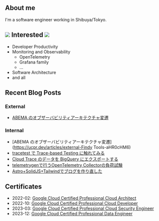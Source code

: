 ## About me

I'm a software engineer working in Shibuya/Tokyo. 

## <img src="https://icongr.am/devicon/go-original.svg?size=25&color=currentColor"></img> Interested <img src="https://icongr.am/devicon/go-original.svg?size=25&color=currentColor"></img>

- Developer Productivity
- Monitoring and Observability
  - OpenTelemetry
  - Grafana family
  - ...
- Software Architecture
- and all

## Recent Blog Posts

### External

- [ABEMA のオブザーバビリティアーキテクチャ変遷](https://findy-tools.io/articles/abematv/37)

### Internal

<!-- BLOG-POST-LIST:START -->
- [ABEMA のオブザーバビリティアーキテクチャ変遷](https://ucpr.dev/articles/external-Findy Tools-aHR0cHM6)
- [tracetest で Trace-based Testing に触れてみる](https://ucpr.dev/articles/intro_trace_based_test)
- [Cloud Trace のデータを BigQuery にエクスポートする](https://ucpr.dev/articles/cloud_trace_bq_sink)
- [telemetrygenで行うOpenTelemetry Collectorの負荷試験](https://ucpr.dev/articles/otelcol-loadtest-with-telemetrygen)
- [Astro+SolidJS+Tailwindでブログを作り直した](https://ucpr.dev/articles/recreate_blog_by_astro)
<!-- BLOG-POST-LIST:END -->

## Certificates
- 2022-02: [Google Cloud Certified Professional Cloud Architect](https://www.credential.net/1fe360ea-22e9-4dac-bc95-081f6108e9a5)
- 2022-10: [Google Cloud Certified Professional Cloud Developer](https://www.credential.net/e5ad5f41-bf18-44a9-ade1-0005ab293c6e)
- 2023-03: [Google Cloud Certified Professional Cloud Security Engineer](https://www.credential.net/a595b0d9-5297-4d2e-8045-907be4a21939)
- 2023-12: [Google Cloud Certified Professional Data Engineer](https://www.credential.net/f5b24217-bd7d-46fb-a21f-d1de65976a03)
